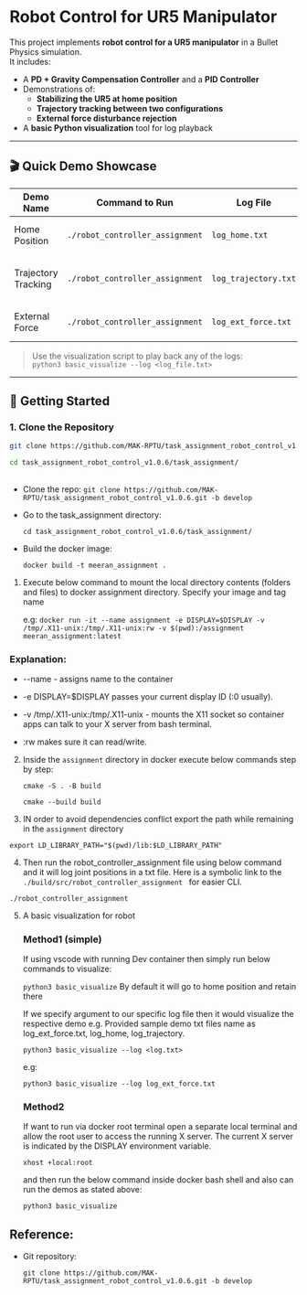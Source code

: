 # Robot Control for UR5 Manipulator

This project implements **robot control for a UR5 manipulator** in a Bullet Physics simulation.  
It includes:

- A **PD + Gravity Compensation Controller** and a **PID Controller**  
- Demonstrations of:  
  - **Stabilizing the UR5 at home position**  
  - **Trajectory tracking between two configurations**  
  - **External force disturbance rejection**  
- A **basic Python visualization** tool for log playback  

---

## 🎬 Quick Demo Showcase

| Demo Name           | Command to Run                         | Log File                 | Notes                             |
|--------------------|----------------------------------------|--------------------------|----------------------------------|
| Home Position       | `./robot_controller_assignment`        | `log_home.txt`           | Holds the robot at the home pose |
| Trajectory Tracking | `./robot_controller_assignment`        | `log_trajectory.txt`     | Moves robot from start → end q   |
| External Force      | `./robot_controller_assignment`        | `log_ext_force.txt`      | Applies external disturbance     |

> Use the visualization script to play back any of the logs:  
> `python3 basic_visualize --log <log_file.txt>`

---

## 🚀 Getting Started

### 1. Clone the Repository
```bash
git clone https://github.com/MAK-RPTU/task_assignment_robot_control_v1.0.6.git -b develop
```

```bash
cd task_assignment_robot_control_v1.0.6/task_assignment/
```

##

- Clone the repo:
    `git clone https://github.com/MAK-RPTU/task_assignment_robot_control_v1.0.6.git -b develop`

- Go to the task_assignment directory:

    `cd task_assignment_robot_control_v1.0.6/task_assignment/`

- Build the docker image:

    `docker build -t meeran_assignment .`

1. Execute below command to mount the local directory contents (folders and files) to docker assignment directory. Specify your image and tag name

    e.g: `docker run -it --name assignment -e DISPLAY=$DISPLAY -v /tmp/.X11-unix:/tmp/.X11-unix:rw -v $(pwd):/assignment meeran_assignment:latest`

### Explanation:

- --name - assigns name to the container
- -e DISPLAY=$DISPLAY passes your current display ID (:0 usually).

- -v /tmp/.X11-unix:/tmp/.X11-unix - mounts the X11 socket so container apps can talk to your X server from bash terminal.

- :rw makes sure it can read/write.

2. Inside the `assignment` directory in docker execute below commands step by step:

    `cmake -S . -B build`

    `cmake --build build`

3. IN order to avoid dependencies conflict export the path while remaining in the `assignment` directory

`export LD_LIBRARY_PATH="$(pwd)/lib:$LD_LIBRARY_PATH"`

4. Then run the robot_controller_assignment file using below command and it will log joint positions in a txt file. Here is a symbolic link to the `./build/src/robot_controller_assignment ` for easier CLI.

`./robot_controller_assignment`

5. A basic visualization for robot

    ### Method1 (simple)
    If using vscode with running Dev container then simply run below commands to visualize:

    `python3 basic_visualize` By default it will go to home position and retain there

    If we specify argument to our specific log file then it would visualize the respective demo e.g. Provided sample demo txt files name as log_ext_force.txt, log_home, log_trajectory.

    `python3 basic_visualize --log <log.txt>` 

    e.g:

    `python3 basic_visualize --log log_ext_force.txt` 

    ### Method2
    If want to run via docker root terminal open a separate local terminal and allow the root user to access the running X server. The current X server is indicated by the DISPLAY environment variable.

    `xhost +local:root`

    and then run the below command inside docker bash shell and also can run the demos as stated above:

    `python3 basic_visualize`


## Reference:

- Git repository:

    `git clone https://github.com/MAK-RPTU/task_assignment_robot_control_v1.0.6.git -b develop`